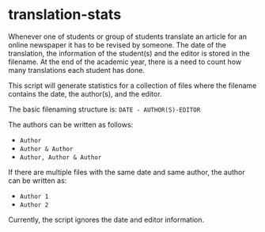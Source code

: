 # translation-stats

Whenever one of students or group of students translate an article for an online newspaper it has to be revised by someone. The date of the translation, the information of the student(s) and the editor is stored in the filename. At the end of the academic year, there is a need to count how many translations each student has done.

This script will generate statistics for a collection of files where the filename contains the date, the author(s), and the editor.

The basic filenaming structure is: `DATE - AUTHOR(S)-EDITOR`

The authors can be written as follows:

- `Author`
- `Author & Author`
- `Author, Author & Author`

If there are multiple files with the same date and same author, the author can be written as:

- `Author 1`
- `Author 2`

Currently, the script ignores the date and editor information.

